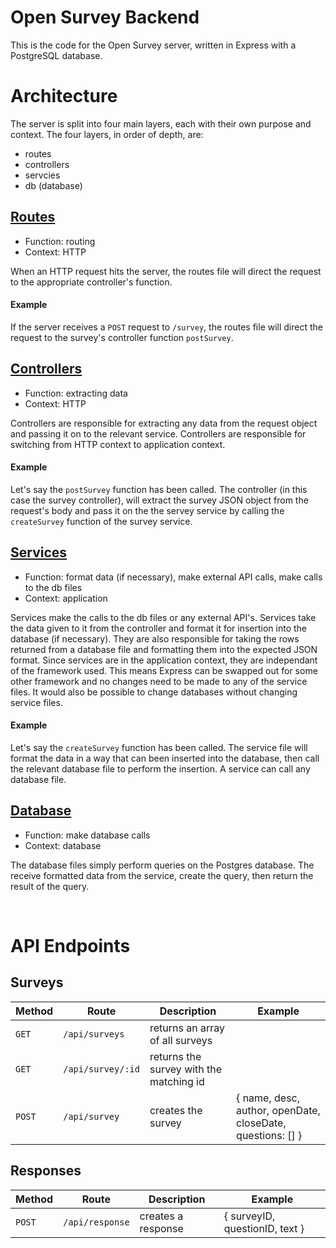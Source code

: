 # Open Survey Backend

This is the code for the Open Survey server, written in Express with a PostgreSQL database.

# Architecture

The server is split into four main layers, each with their own purpose and context. The four layers, in order of depth, are:

-   routes
-   controllers
-   servcies
-   db (database)

## [Routes](https://github.com/cyores/opensurvey/tree/master/src/backend/src/routes)

-   Function: routing
-   Context: HTTP

When an HTTP request hits the server, the routes file will direct the request to the appropriate controller's function.

#### Example

If the server receives a `POST` request to `/survey`, the routes file will direct the request to the survey's controller function `postSurvey`.

## [Controllers](https://github.com/cyores/opensurvey/tree/master/src/backend/src/controllers)

-   Function: extracting data
-   Context: HTTP

Controllers are responsible for extracting any data from the request object and passing it on to the relevant service. Controllers are responsible for switching from HTTP context to application context.

#### Example

Let's say the `postSurvey` function has been called. The controller (in this case the survey controller), will extract the survey JSON object from the request's body and pass it on the the servey service by calling the `createSurvey` function of the survey service.

## [Services](https://github.com/cyores/opensurvey/tree/master/src/backend/src/services)

-   Function: format data (if necessary), make external API calls, make calls to the db files
-   Context: application

Services make the calls to the db files or any external API's. Services take the data given to it from the controller and format it for insertion into the database (if necessary). They are also responsible for taking the rows returned from a database file and formatting them into the expected JSON format. Since services are in the application context, they are independant of the framework used. This means Express can be swapped out for some other framework and no changes need to be made to any of the service files. It would also be possible to change databases without changing service files.

#### Example

Let's say the `createSurvey` function has been called. The service file will format the data in a way that can been inserted into the database, then call the relevant database file to perform the insertion. A service can call any database file.

## [Database](https://github.com/cyores/opensurvey/tree/master/src/backend/src/db)

-   Function: make database calls
-   Context: database

The database files simply perform queries on the Postgres database. The receive formatted data from the service, create the query, then return the result of the query.

<br>

# API Endpoints

## Surveys

| Method | Route             | Description                             | Example                                                    |
| ------ | ----------------- | --------------------------------------- | ---------------------------------------------------------- |
| `GET`  | `/api/surveys`    | returns an array of all surveys         |
| `GET`  | `/api/survey/:id` | returns the survey with the matching id |
| `POST` | `/api/survey`     | creates the survey                      | { name, desc, author, openDate, closeDate, questions: [] } |

## Responses

| Method | Route           | Description        | Example                        |
| ------ | --------------- | ------------------ | ------------------------------ |
| `POST` | `/api/response` | creates a response | { surveyID, questionID, text } |
